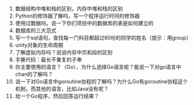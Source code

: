 1. 数据结构中堆和栈的区别，内存中堆和栈的区别
2. Python的修饰器了解吗，写一个程序运行时间的修饰器
3. 使用过数据吗，说一下你们项目中的数据库的表是如何建立的
4. 数据库的三大范式
5. 写一个sql语句，查找每一门科目都超过80份的同学的姓名（提示：用group）
6. unity对象的生命周期
7. 了解虚拟内存吗？说说内存中页和段的区别
8. 手撕代码：最长不重复的子串
9. 你主要使用的语言？（Go），为什么选择Go语言呢？能说一下对go语言中chan的了解吗？
10. 说一下对Go语言中goroutine协程的了解吗？为什么Go有goroutine协程这个机制，而其他的语言，比如Java没有呢？
11. 给一个Go程序，然后回答运行结果？  
![]()